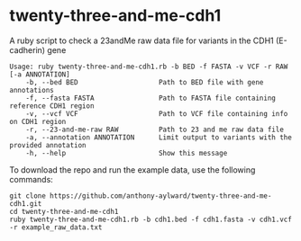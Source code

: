 # twenty-three-and-me-cdh1
A ruby script to check a 23andMe raw data file for variants in the CDH1 (E-cadherin) gene

```
Usage: ruby twenty-three-and-me-cdh1.rb -b BED -f FASTA -v VCF -r RAW [-a ANNOTATION]
    -b, --bed BED                    Path to BED file with gene annotations
    -f, --fasta FASTA                Path to FASTA file containing reference CDH1 region
    -v, --vcf VCF                    Path to VCF file containing info on CDH1 region
    -r, --23-and-me-raw RAW          Path to 23 and me raw data file
    -a, --annotation ANNOTATION      Limit output to variants with the provided annotation
    -h, --help                       Show this message
```

To download the repo and run the example data, use the following commands:

```
git clone https://github.com/anthony-aylward/twenty-three-and-me-cdh1.git
cd twenty-three-and-me-cdh1
ruby twenty-three-and-me-cdh1.rb -b cdh1.bed -f cdh1.fasta -v cdh1.vcf -r example_raw_data.txt
```
